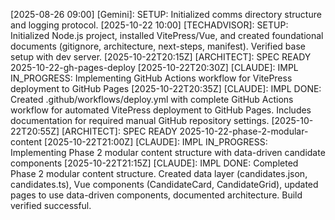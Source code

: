 [2025-08-26 09:00] [Gemini]: SETUP: Initialized comms directory structure and logging protocol.
[2025-10-22 10:00] [TECHADVISOR]: SETUP: Initialized Node.js project, installed VitePress/Vue, and created foundational documents (gitignore, architecture, next-steps, manifest). Verified base setup with dev server.
[2025-10-22T20:15Z] [ARCHITECT]: SPEC READY 2025-10-22-gh-pages-deploy
[2025-10-22T20:30Z] [CLAUDE]: IMPL IN_PROGRESS: Implementing GitHub Actions workflow for VitePress deployment to GitHub Pages
[2025-10-22T20:35Z] [CLAUDE]: IMPL DONE: Created .github/workflows/deploy.yml with complete GitHub Actions workflow for automated VitePress deployment to GitHub Pages. Includes documentation for required manual GitHub repository settings.
[2025-10-22T20:55Z] [ARCHITECT]: SPEC READY 2025-10-22-phase-2-modular-content
[2025-10-22T21:00Z] [CLAUDE]: IMPL IN_PROGRESS: Implementing Phase 2 modular content structure with data-driven candidate components
[2025-10-22T21:15Z] [CLAUDE]: IMPL DONE: Completed Phase 2 modular content structure. Created data layer (candidates.json, candidates.ts), Vue components (CandidateCard, CandidateGrid), updated pages to use data-driven components, documented architecture. Build verified successful.
